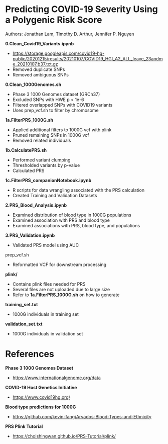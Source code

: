 # Predicting COVID-19 Severity Using a Polygenic Risk Score

Authors: Jonathan Lam, Timothy D. Arthur, Jennifer P. Nguyen

<b> 0.Clean_Covid19_Variants.ipynb </b>
- https://storage.googleapis.com/covid19-hg-public/20201215/results/20210107/COVID19_HGI_A2_ALL_leave_23andme_20210107.b37.txt.gz
- Removed duplicate SNPs
- Removed ambiguous SNPs

<b> 0.Clean_1000Genomes.sh </b>
- Phase 3 1000 Genomes dataset (GRCh37)
- Excluded SNPs with HWE p < 1e-6
- Filtered overlapped SNPs with COVID19 variants
- Uses prep_vcf.sh to filter by chromosome

<b> 1a.FilterPRS_1000G.sh </b>
- Applied additional filters to 1000G vcf with plink
- Pruned remaining SNPs in 1000G vcf 
- Removed related individuals
  
<b> 1b.CalculatePRS.sh </b>
- Performed variant clumping
- Thresholded variants by p-value
- Calculated PRS
  
<b> 1c.FilterPRS_companionNotebook.ipynb </b>
- R scripts for data wrangling associated with the PRS calculation
- Created Training and Validation Datasets

<b> 2.PRS_Blood_Analysis.ipynb </b>
- Examined distribution of blood type in 1000G populations
- Examined association with PRS and blood type
- Examined associations with PRS, blood type, and populations

<b> 3.PRS_Validation.ipynb </b>
- Validated PRS model using AUC

prep_vcf.sh
- Reformatted VCF for downstream processing

<b> plink/ </b>
- Contains plink files needed for PRS
- Several files are not uploaded due to large size
- Refer to <b>1a.FilterPRS_1000G.sh</b> on how to generate

<b> training_set.txt </b>
- 1000G individuals in training set

<b> validation_set.txt </b>
- 1000G individuals in validation set

# References
<b> Phase 3 1000 Genomes Dataset </b>
- https://www.internationalgenome.org/data

<b> COVID-19 Host Genetics Initiative </b> 
- https://www.covid19hg.org/

<b> Blood type predictions for 1000G </b>
- https://github.com/kevin-fang/Arvados-Blood-Types-and-Ethnicity

<b> PRS Plink Tutorial </b> 
- https://choishingwan.github.io/PRS-Tutorial/plink/
